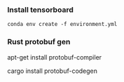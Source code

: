 ### Install tensorboard ###

```sh,no_run
conda env create -f environment.yml
```

### Rust protobuf gen ###

apt-get install protobuf-compiler

cargo install protobuf-codegen